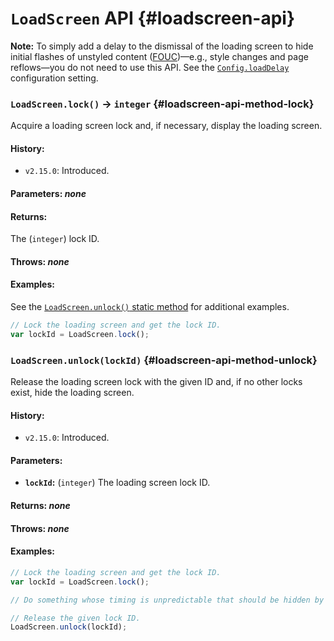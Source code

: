 <!-- ***********************************************************************************************
	LoadScreen API
************************************************************************************************ -->
# `LoadScreen` API {#loadscreen-api}

<p role="note"><b>Note:</b>
To simply add a delay to the dismissal of the loading screen to hide initial flashes of unstyled content (<a href="https://www.wikipedia.org/wiki/Flash_of_unstyled_content">FOUC</a>)—e.g., style changes and page reflows—you do not need to use this API.  See the <a href="#config-api-property-loaddelay"><code>Config.loadDelay</code></a> configuration setting.
</p>

<!-- *********************************************************************** -->

### `LoadScreen.lock()` → `integer` {#loadscreen-api-method-lock}

Acquire a loading screen lock and, if necessary, display the loading screen.

#### History:

* `v2.15.0`: Introduced.

#### Parameters: *none*

#### Returns:

The (`integer`) lock ID.

#### Throws: *none*

#### Examples:

See the [`LoadScreen.unlock()` static method](#loadscreen-api-method-unlock) for additional examples.

```javascript
// Lock the loading screen and get the lock ID.
var lockId = LoadScreen.lock();
```

<!-- *********************************************************************** -->

### `LoadScreen.unlock(lockId)` {#loadscreen-api-method-unlock}

Release the loading screen lock with the given ID and, if no other locks exist, hide the loading screen.

#### History:

* `v2.15.0`: Introduced.

#### Parameters:

* **`lockId`:** (`integer`) The loading screen lock ID.

#### Returns: *none*

#### Throws: *none*

#### Examples:

```javascript
// Lock the loading screen and get the lock ID.
var lockId = LoadScreen.lock();

// Do something whose timing is unpredictable that should be hidden by the loading screen.

// Release the given lock ID.
LoadScreen.unlock(lockId);
```
